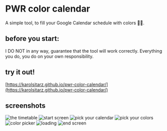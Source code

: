 # PWR color calendar
A simple tool, to fill your Google Calendar schedule with colors 🦋🎨.

## before you start:
I DO NOT in any way, guarantee that the tool will work correctly.
Everything you do, you do on your own responsibility.
  
## try it out!
[https://karolsitarz.github.io/pwr-color-calendar/](https://karolsitarz.github.io/pwr-color-calendar/)
  
## screenshots
![the timetable](https://i.imgur.com/wpzDnEK.png)
![start screen](https://i.imgur.com/e5BSXlo.png)
![pick your calendar](https://i.imgur.com/ZVptQRJ.png)
![pick your colors](https://i.imgur.com/9pRXmrR.png)
![color picker](https://i.imgur.com/eQShQxX.png)
![loading](https://i.imgur.com/Q8gELJ2.png)
![end screen](https://i.imgur.com/Cw1guwU.png)

